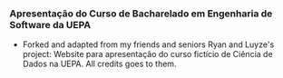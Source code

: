 ### Apresentação do Curso de Bacharelado em Engenharia de Software da UEPA
- Forked and adapted from my friends and seniors Ryan and Luyze's project: Website para apresentação do curso fictício de Ciência de Dados na UEPA. All credits goes to them.